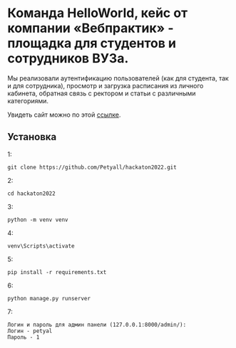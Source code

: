 # Команда HelloWorld, кейс от компании «Вебпрактик» - площадка для студентов и сотрудников ВУЗа.

Мы реализовали аутентификацию пользователей (как для студента, так и для сотрудника), просмотр и загрузка расписания из личного кабинета, обратная связь с ректором и статьи с различными категориями.

Увидеть сайт можно по этой
[ссылке](https://petyal.ru).

## Установка

1:

    git clone https://github.com/Petyall/hackaton2022.git 

2:

    cd hackaton2022

3:

    python -m venv venv
    
4:

    venv\Scripts\activate
 
5:

    pip install -r requirements.txt

6:

    python manage.py runserver
7:

    Логин и пароль для админ панели (127.0.0.1:8000/admin/):
    Логин - petyal
    Пароль - 1
